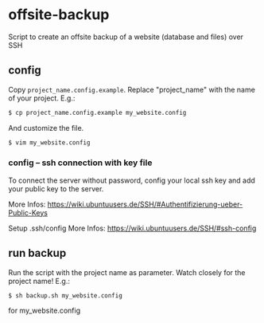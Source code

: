 # offsite-backup
Script to create an offsite backup of a website (database and files) over SSH


## config
Copy ```project_name.config.example```.
Replace "project_name" with the name of your project.
E.g.:
```bash
$ cp project_name.config.example my_website.config
```
And customize the file.
```bash
$ vim my_website.config
```


### config – ssh connection with key file
To connect the server without password, config your local ssh key and add your public key to the server.

More Infos:
https://wiki.ubuntuusers.de/SSH/#Authentifizierung-ueber-Public-Keys

Setup .ssh/config
More Infos:
https://wiki.ubuntuusers.de/SSH/#ssh-config

## run backup
Run the script with the project name as parameter.
Watch closely for the project name! E.g.:
```bash
$ sh backup.sh my_website.config
```
for my_website.config
